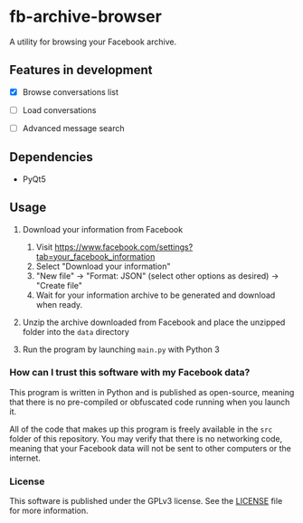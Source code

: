 # fb-archive-browser

A utility for browsing your Facebook archive.


## Features in development

- [x] Browse conversations list
- [ ] Load conversations
- [ ] Advanced message search


## Dependencies

- PyQt5


## Usage

1.  Download your information from Facebook
    1.  Visit https://www.facebook.com/settings?tab=your_facebook_information
    2.  Select "Download your information"
    3.  "New file" -> "Format: JSON" (select other options as desired) -> "Create file"
    4.  Wait for your information archive to be generated and download when ready.

2.  Unzip the archive downloaded from Facebook and place the unzipped folder into the `data` directory

3.  Run the program by launching `main.py` with Python 3


### How can I trust this software with my Facebook data?

This program is written in Python and is published as open-source, meaning that there is no pre-compiled or obfuscated code running when you launch it.

All of the code that makes up this program is freely available in the `src` folder of this repository. You may verify that there is no networking code, meaning that your Facebook data will not be sent to other computers or the internet.


### License

This software is published under the GPLv3 license. See the [LICENSE](LICENSE.md) file for more information.
